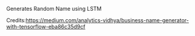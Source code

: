 Generates Random Name using LSTM

Credits:https://medium.com/analytics-vidhya/business-name-generator-with-tensorflow-eba86c35d9cf

